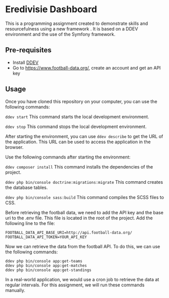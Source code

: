 # Eredivisie Dashboard
This is a programming assignment created to demonstrate skills and resourcefulness using a new framework . It is based on a DDEV environment and the use of the Symfony framework.

## Pre-requisites
- Install [DDEV](https://ddev.readthedocs.io/en/stable/)
- Go to https://www.football-data.org/, create an account and get an API key
## Usage

Once you have cloned this repository on your computer, you can use the following commands:

`ddev start` This command starts the local development environment.

`ddev stop` This command stops the local development environment.

After starting the environment, you can use `ddev describe` to get the URL of the application. This URL can be used to access the application in the browser.

Use the following commands after starting the environment:

`ddev composer install` This command installs the dependencies of the project.

`ddev php bin/console doctrine:migrations:migrate` This command creates the database tables.

`ddev php bin/console sass:build` This command compiles the SCSS files to CSS.

Before retrieving the football data, we need to add the API key and the base uri to the .env file. This file is located in the root of the project. Add the following line to the file:

```
FOOTBALL_DATA_API_BASE_URI=http://api.football-data.org/
FOOTBALL_DATA_API_TOKEN=YOUR_API_KEY
```

Now we can retrieve the data from the football API. To do this, we can use the following commands:

```
ddev php bin/console app:get-teams
ddev php bin/console app:get-matches
ddev php bin/console app:get-standings
```

In a real-world application, we would use a cron job to retrieve the data at regular intervals. For this assignment, we will run these commands manually.